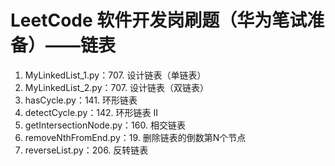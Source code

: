 # LeetCode 软件开发岗刷题（华为笔试准备）——链表
1. MyLinkedList_1.py：707. 设计链表（单链表）
2. MyLinkedList_2.py：707. 设计链表（双链表）
3. hasCycle.py：141. 环形链表
4. detectCycle.py：142. 环形链表 II
5. getIntersectionNode.py：160. 相交链表
6. removeNthFromEnd.py：19. 删除链表的倒数第N个节点
7. reverseList.py：206. 反转链表